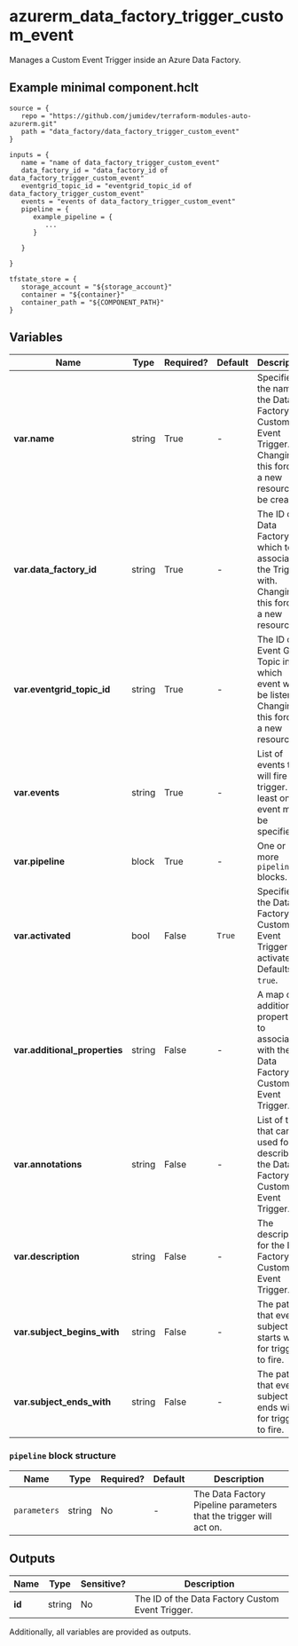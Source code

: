 # azurerm_data_factory_trigger_custom_event

Manages a Custom Event Trigger inside an Azure Data Factory.

## Example minimal component.hclt

```hcl
source = {
   repo = "https://github.com/jumidev/terraform-modules-auto-azurerm.git" 
   path = "data_factory/data_factory_trigger_custom_event" 
}

inputs = {
   name = "name of data_factory_trigger_custom_event" 
   data_factory_id = "data_factory_id of data_factory_trigger_custom_event" 
   eventgrid_topic_id = "eventgrid_topic_id of data_factory_trigger_custom_event" 
   events = "events of data_factory_trigger_custom_event" 
   pipeline = {
      example_pipeline = {
         ...
      }
  
   }
 
}

tfstate_store = {
   storage_account = "${storage_account}" 
   container = "${container}" 
   container_path = "${COMPONENT_PATH}" 
}

```

## Variables

| Name | Type | Required? |  Default  |  Description |
| ---- | ---- | --------- |  ----------- | ----------- |
| **var.name** | string | True | -  |  Specifies the name of the Data Factory Custom Event Trigger. Changing this forces a new resource to be created. | 
| **var.data_factory_id** | string | True | -  |  The ID of Data Factory in which to associate the Trigger with. Changing this forces a new resource. | 
| **var.eventgrid_topic_id** | string | True | -  |  The ID of Event Grid Topic in which event will be listened. Changing this forces a new resource. | 
| **var.events** | string | True | -  |  List of events that will fire this trigger. At least one event must be specified. | 
| **var.pipeline** | block | True | -  |  One or more `pipeline` blocks. | 
| **var.activated** | bool | False | `True`  |  Specifies if the Data Factory Custom Event Trigger is activated. Defaults to `true`. | 
| **var.additional_properties** | string | False | -  |  A map of additional properties to associate with the Data Factory Custom Event Trigger. | 
| **var.annotations** | string | False | -  |  List of tags that can be used for describing the Data Factory Custom Event Trigger. | 
| **var.description** | string | False | -  |  The description for the Data Factory Custom Event Trigger. | 
| **var.subject_begins_with** | string | False | -  |  The pattern that event subject starts with for trigger to fire. | 
| **var.subject_ends_with** | string | False | -  |  The pattern that event subject ends with for trigger to fire. | 

### `pipeline` block structure

| Name | Type | Required? | Default | Description |
| ---- | ---- | --------- | ------- | ----------- |
| `parameters` | string | No | - | The Data Factory Pipeline parameters that the trigger will act on. |



## Outputs

| Name | Type | Sensitive? | Description |
| ---- | ---- | --------- | --------- |
| **id** | string | No  | The ID of the Data Factory Custom Event Trigger. | 

Additionally, all variables are provided as outputs.
